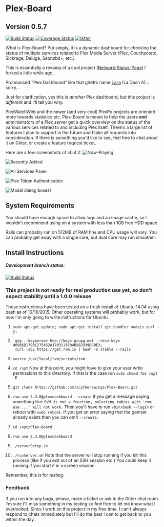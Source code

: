 # Plex-Board
## Version 0.5.7


[![Build Status](https://travis-ci.org/scytherswings/Plex-Board.svg?branch=master)](https://travis-ci.org/scytherswings/Plex-Board)
[![Coverage Status](https://coveralls.io/repos/scytherswings/Plex-Board/badge.svg?branch=dev&service=github)](https://coveralls.io/github/scytherswings/Plex-Board?branch=dev)
[![Gitter](https://badges.gitter.im/Join%20Chat.svg)](https://gitter.im/scytherswings/Plex-Board?utm_source=badge&utm_medium=badge&utm_campaign=pr-badge&utm_content=body_badge)

What is Plex-Board? Put simply, it is a dynamic dashboard for checking the status of multiple services related to Plex Media Server (Plex, Couchpotato, Sickrage, Deluge, Sabnzbd+, etc.).

This is essentially a revamp of a cool project ([Network-Status-Page](https://github.com/scytherswings/Network-Status-Page)) I forked a little while ago.

Pronounced "Plex Dashboard" like that ghetto name [La-a][] (La Dash A)... sorry...

[La-a]: http://www.urbandictionary.com/define.php?term=la-a


Just for clarification, yes this is _another_ Plex dashboard, but this project is _different_ and I'll tell you why.

PlexWatchWeb and the newer (and very cool) PlexPy projects are oriented more towards statistics etc.
Plex-Board is meant to help the users **and** administrators of a Plex server get a quick overview on the status of the various services related to and including Plex itself.
There's a large list of features I plan to support in the future and I take all requests into consideration. If there is something you'd like to see, feel free to chat about it on Gitter, or create a feature request ticket.


Here are a few screenshots of v0.4.2:
![Now-Playing](http://i.imgur.com/WjyXjMv.png)

![Recently Added](http://i.imgur.com/C0ZEvvW.png)

![All Services Panel](http://i.imgur.com/MdRkfZJ.png)

![Plex Token Authentication](http://i.imgur.com/xw2GfUR.png)

![Modal dialog boxes!](http://i.imgur.com/BBDeol0.png)

## System Requirements

You should have enough space to allow logs and an image cache, so I wouldn't recommend using on a system with less than 1GB free HDD space.

Rails can probably run on 512MB of RAM fine and CPU usage will vary. You can probably get away with a single core, but dual core may run smoother.


## Install Instructions
##### Development branch status:

[![Build Status](https://travis-ci.org/scytherswings/Plex-Board.svg?branch=dev)](https://travis-ci.org/scytherswings/Plex-Board)

### This project is not ready for real production use yet, so don't expect stability until a 1.0.0 release

These instructions have been tested on a fresh install of Ubuntu 14.04 using bash as of 10/16/2015.
Other operating systems will probably work, but for now I'm only going to write instructions for Ubuntu.

1. `sudo apt-get update; sudo apt-get install git bundler nodejs curl -y;`

2.      gpg --keyserver hkp://keys.gnupg.net --recv-keys 409B6B1796C275462A1703113804BB82D39DC0E3;
        curl -sSL https://get.rvm.io | bash -s stable --rails


3. `source /usr/local/rvm/scripts/rvm`

3. `cd /opt` Now at this point, you might have to give your user write permissions to this directory. If that is the case run `sudo chmod 755 /opt -R`

4. `git clone https://github.com/scytherswings/Plex-Board.git`

5. `rvm use 2.3.0@plexdashboard --create` If you get a message saying something like: `RVM is not a function, selecting rubies with 'rvm use ...' will not work.` 
Then you'll have to run `/bin/bash --login` or reboot with `sudo reboot`. If you get an error saying that the gemset already
exists then you can omit `--create`.

6. `cd /opt/Plex-Board`

7. `rvm use 2.3.0@plexdashboard`

8. `./serverSetup.sh`

9. `./runServer.sh` Note that the server will stop running if you kill this process (like if you exit out of an SSH session etc.)
You could keep it running if you start it in a screen session.

Remember, this is for _testing._


### Feedback
If you run into any bugs, please, make a ticket or ask in the Gitter chat room. 
I'm sure I'll miss something in my testing so feel free to let me know what I overlooked. 
Since I work on this project in my free time, I can't always respond to chats immediately but I'll do the best I can to get back to you within the day.

